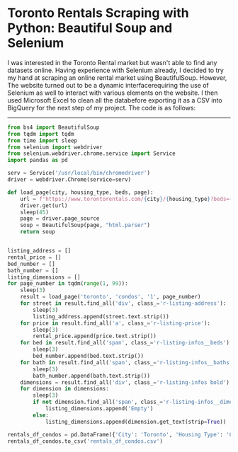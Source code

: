# Toronto Rentals Scraping with Python: Beautiful Soup and Selenium

I was interested in the Toronto Rental market but wasn't able to find any datasets online. Having experience with Selenium already, I decided to 
try my hand at scraping an online rental market using BeautifulSoup. However, The website turned out to be a dynamic interfacerequiring the use 
of Selenium as well to interact with various elements on the website. I then used Microsoft Excel to clean all the databefore exporting it as a 
CSV into BigQuery for the next step of my project. The code is as follows:

---

```python
from bs4 import BeautifulSoup
from tqdm import tqdm
from time import sleep
from selenium import webdriver
from selenium.webdriver.chrome.service import Service
import pandas as pd

serv = Service('/usr/local/bin/chromedriver')
driver = webdriver.Chrome(service=serv)

def load_page(city, housing_type, beds, page):
    url = f'https://www.torontorentals.com/{city}/{housing_type}?beds={beds}%2B&p={page}'
    driver.get(url)
    sleep(45)
    page = driver.page_source
    soup = BeautifulSoup(page, "html.parser")
    return soup


listing_address = []
rental_price = []
bed_number = []
bath_number = []
listing_dimensions = []
for page_number in tqdm(range(1, 99)):
    sleep(3)
    result = load_page('toronto', 'condos', '1', page_number)
    for street in result.find_all('div', class_='r-listing-address'):
        sleep(3)
        listing_address.append(street.text.strip())
    for price in result.find_all('a', class_='r-listing-price'):
        sleep(3)
        rental_price.append(price.text.strip())
    for bed in result.find_all('span', class_='r-listing-infos__beds'):
        sleep(3)
        bed_number.append(bed.text.strip())
    for bath in result.find_all('span', class_='r-listing-infos__baths'):
        sleep(3)
        bath_number.append(bath.text.strip())
    dimensions = result.find_all('div', class_='r-listing-infos bold')
    for dimension in dimensions:
        sleep(3)
        if not dimension.find_all('span', class_='r-listing-infos__dimensions'):
            listing_dimensions.append('Empty')
        else:
            listing_dimensions.append(dimension.get_text(strip=True))

rentals_df_condos = pd.DataFrame({'City': 'Toronto', 'Housing Type': 'Condo', 'Address': listing_address, 'Rent': rental_price, 'Beds': bed_number, 'Baths': bath_number, 'Size': listing_dimensions})
rentals_df_condos.to_csv('rentals_df_condos.csv')
```
